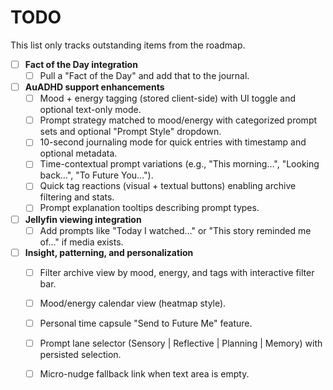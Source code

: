 # TODO

This list only tracks outstanding items from the roadmap.

- [ ] **Fact of the Day integration**
  - [ ] Pull a "Fact of the Day" and add that to the journal.

- [ ] **AuADHD support enhancements**
  - [ ] Mood + energy tagging (stored client-side) with UI toggle and optional text-only mode.
  - [ ] Prompt strategy matched to mood/energy with categorized prompt sets and optional "Prompt Style" dropdown.
  - [ ] 10-second journaling mode for quick entries with timestamp and optional metadata.
  - [ ] Time-contextual prompt variations (e.g., "This morning…", "Looking back…", "To Future You…").
  - [ ] Quick tag reactions (visual + textual buttons) enabling archive filtering and stats.
  - [ ] Prompt explanation tooltips describing prompt types.

- [ ] **Jellyfin viewing integration**
  - [ ] Add prompts like "Today I watched…" or "This story reminded me of…" if media exists.

- [ ] **Insight, patterning, and personalization**
  - [ ] Filter archive view by mood, energy, and tags with interactive filter bar.
  - [ ] Mood/energy calendar view (heatmap style).
  - [ ] Personal time capsule "Send to Future Me" feature.
  - [ ] Prompt lane selector (Sensory | Reflective | Planning | Memory) with persisted selection.
  - [ ] Micro-nudge fallback link when text area is empty.

